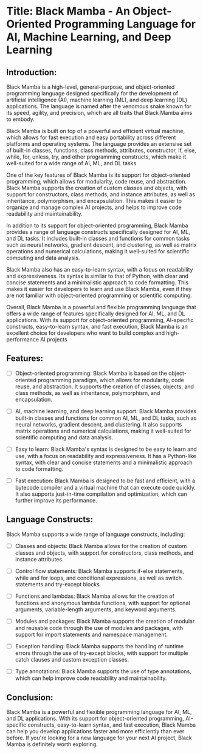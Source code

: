# Title: Black Mamba - An Object-Oriented Programming Language for AI, Machine Learning, and Deep Learning

## Introduction:
Black Mamba is a high-level, general-purpose, and object-oriented programming language designed specifically for the development of 
artificial intelligence (AI), machine learning (ML), and deep learning (DL) applications. The language is named after the venomous 
snake known for its speed, agility, and precision, which are all traits that Black Mamba aims to embody.

Black Mamba is built on top of a powerful and efficient virtual machine, which allows for fast execution and easy portability across 
different platforms and operating systems. The language provides an extensive set of built-in classes, functions, class methods, 
attributes, constructor, if, else, while, for, unless, try, and other programming constructs, which make it well-suited for 
a wide range of AI, ML, and DL tasks

One of the key features of Black Mamba is its support for object-oriented programming, which allows for modularity, code reuse, 
and abstraction. Black Mamba supports the creation of custom classes and objects, with support for constructors, class methods, 
and instance attributes, as well as inheritance, polymorphism, and encapsulation. This makes it easier to organize and manage 
complex AI projects, and helps to improve code readability and maintainability.

In addition to its support for object-oriented programming, Black Mamba provides a range of language constructs specifically 
designed for AI, ML, and DL tasks. It includes built-in classes and functions for common tasks such as neural networks, gradient 
descent, and clustering, as well as matrix operations and numerical calculations, making it well-suited for scientific computing 
and data analysis.

Black Mamba also has an easy-to-learn syntax, with a focus on readability and expressiveness. Its syntax is similar to that of Python, 
with clear and concise statements and a minimalistic approach to code formatting. This makes it easier for developers to learn 
and use Black Mamba, even if they are not familiar with object-oriented programming or scientific computing.

Overall, Black Mamba is a powerful and flexible programming language that offers a wide range of features specifically designed for 
AI, ML, and DL applications. With its support for object-oriented programming, AI-specific constructs, easy-to-learn syntax, and 
fast execution, Black Mamba is an excellent choice for developers who want to build complex and high-performance AI projects

## Features:

- [ ] Object-oriented programming: Black Mamba is based on the object-oriented programming paradigm, which allows for modularity, code reuse, and abstraction. It supports the creation of classes, objects, and class methods, as well as inheritance, polymorphism, and encapsulation.

- [ ] AI, machine learning, and deep learning support: Black Mamba provides built-in classes and functions for common AI, ML, and DL tasks, such as neural networks, gradient descent, and clustering. It also supports matrix operations and numerical calculations, making it well-suited for scientific computing and data analysis.

- [ ] Easy to learn: Black Mamba's syntax is designed to be easy to learn and use, with a focus on readability and expressiveness. It has a Python-like syntax, with clear and concise statements and a minimalistic approach to code formatting.

- [ ] Fast execution: Black Mamba is designed to be fast and efficient, with a bytecode compiler and a virtual machine that can execute code quickly. It also supports just-in-time compilation and optimization, which can further improve its performance.

## Language Constructs:
Black Mamba supports a wide range of language constructs, including:

- [ ] Classes and objects: Black Mamba allows for the creation of custom classes and objects, with support for constructors, class methods, and instance attributes.

- [ ] Control flow statements: Black Mamba supports if-else statements, while and for loops, and conditional expressions, as well as switch statements and try-except blocks.

- [ ] Functions and lambdas: Black Mamba allows for the creation of functions and anonymous lambda functions, with support for optional arguments, variable-length arguments, and keyword arguments.

- [ ] Modules and packages: Black Mamba supports the creation of modular and reusable code through the use of modules and packages, with support for import statements and namespace management.

- [ ] Exception handling: Black Mamba supports the handling of runtime errors through the use of try-except blocks, with support for multiple catch clauses and custom exception classes.

- [ ] Type annotations: Black Mamba supports the use of type annotations, which can help improve code readability and maintainability.


## Conclusion:
Black Mamba is a powerful and flexible programming language for AI, ML, and DL applications. With its support for object-oriented 
programming, AI-specific constructs, easy-to-learn syntax, and fast execution, Black Mamba can help you develop applications 
faster and more efficiently than ever before. If you're looking for a new language for your next AI project, Black Mamba 
is definitely worth exploring.


